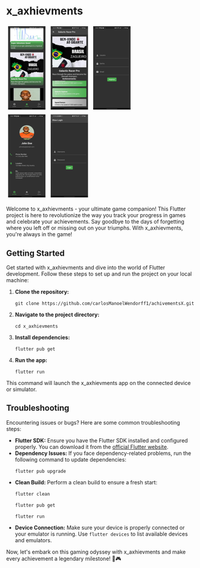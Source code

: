 <!DOCTYPE html>
<html>
  
<body>
  <h1>x_axhievments</h1>
  
  <img src="WhatsApp Image 2023-09-27 at 22.28.15 (2).jpeg" alt="Image Description"  style="width: 100px; height: auto; display: inline-block; margin: 5px;">
  <img src="WhatsApp Image 2023-09-27 at 22.28.15 (1).jpeg" alt="Image Description"  style="width: 100px; height: auto; display: inline-block; margin: 5px;">
  <img src="WhatsApp Image 2023-09-27 at 22.28.15.jpeg" alt="Image Description"  style="width: 100px; height: auto; display: inline-block; margin: 5px;"><br>
  <img src="WhatsApp Image 2023-09-27 at 22.28.15 (3).jpeg" alt="Image Description"  style="width: 100px; height: auto; display: inline-block; margin: 5px;">
  <img src="flutter_01.png" alt="Image Description" style="width: 100px; height: auto; display: inline-block; margin: 5px;">


  <p>Welcome to x_axhievments - your ultimate game companion! This Flutter project is here to revolutionize the way you track your progress in games and celebrate your achievements. Say goodbye to the days of forgetting where you left off or missing out on your triumphs. With x_axhievments, you're always in the game!</p>

  <h2>Getting Started</h2>

  <p>Get started with x_axhievments and dive into the world of Flutter development. Follow these steps to set up and run the project on your local machine:</p>

 <ol>
    <li>
      <p><strong>Clone the repository:</strong></p>
      <pre><code>git clone https://github.com/carlosManoelWendorff1/achivementsX.git</code></pre>
    </li>
    <li>
      <p><strong>Navigate to the project directory:</strong></p>
      <pre><code>cd x_axhievments</code></pre>
    </li>
    <li>
      <p><strong>Install dependencies:</strong></p>
      <pre><code>flutter pub get</code></pre>
    </li>
    <li>
      <p><strong>Run the app:</strong></p>
      <pre><code>flutter run</code></pre>
    </li>
  </ol>

  <p>This command will launch the x_axhievments app on the connected device or simulator.</p>

  <h2>Troubleshooting</h2>

  <p>Encountering issues or bugs? Here are some common troubleshooting steps:</p>

  <ul>
    <li><strong>Flutter SDK:</strong> Ensure you have the Flutter SDK installed and configured properly. You can download it from the <a href="https://flutter.dev/docs/get-started/install">official Flutter website</a>.</li>
    <li><strong>Dependency Issues:</strong> If you face dependency-related problems, run the following command to update dependencies:</li>
    <pre><code>flutter pub upgrade</code></pre>
    <li><strong>Clean Build:</strong> Perform a clean build to ensure a fresh start:</li>
    <pre><code>flutter clean</code></pre>
    <pre><code>flutter pub get</code></pre>
    <pre><code>flutter run</code></pre>
    <li><strong>Device Connection:</strong> Make sure your device is properly connected or your emulator is running. Use <code>flutter devices</code> to list available devices and emulators.</li>
  </ul>

  <p>Now, let's embark on this gaming odyssey with x_axhievments and make every achievement a legendary milestone! 🚀🎮</p>
</body>

</html>
